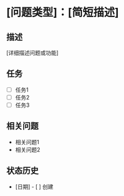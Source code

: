 # [问题类型]：[简短描述]

## 描述
[详细描述问题或功能]

## 任务
- [ ] 任务1
- [ ] 任务2
- [ ] 任务3

## 相关问题
- 相关问题1
- 相关问题2

## 状态历史
- [日期] - [ ] 创建 